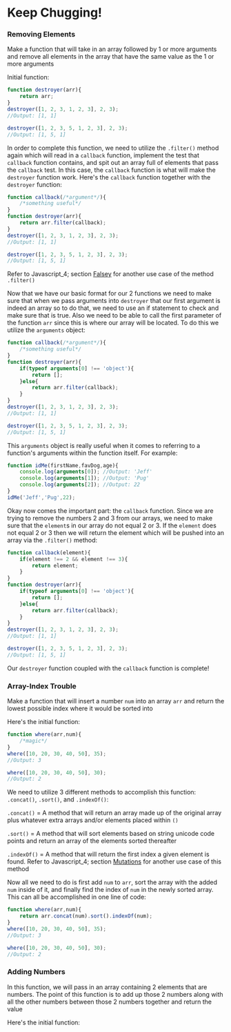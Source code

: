 # Keep Chugging!

### Removing Elements
Make a function that will take in an array followed by 1 or more arguments and remove all elements in the array that have the same value as the 1 or more arguments

Initial function:

```Javascript
function destroyer(arr){
	return arr;
}
destroyer([1, 2, 3, 1, 2, 3], 2, 3);
//Output: [1, 1]

destroyer([1, 2, 3, 5, 1, 2, 3], 2, 3);
//Output: [1, 5, 1]
```

In order to complete this function, we need to utilize the `.filter()` method again which will read in a `callback` function, implement the test that `callback` function contains, and spit out an array full of elements that pass the `callback` test. In this case, the `callback` function is what will make the `destroyer` function work. Here's the `callback` function together with the `destroyer` function:

```Javascript
function callback(/*argument*/){
	/*something useful*/
}
function destroyer(arr){
	return arr.filter(callback);
}
destroyer([1, 2, 3, 1, 2, 3], 2, 3);
//Output: [1, 1]

destroyer([1, 2, 3, 5, 1, 2, 3], 2, 3);
//Output: [1, 5, 1]
```

Refer to Javascript_4; section [Falsey](https://github.com/jberry93/Notebook/blob/master/Notes/Javascript/Javascript_4.md) for another use case of the method `.filter()`

Now that we have our basic format for our 2 functions we need to make sure that when we pass arguments into `destroyer` that our first argument is indeed an array so to do that, we need to use an if statement to check and make sure that is true. Also we need to be able to call the first parameter of the function `arr` since this is where our array will be located. To do this we utilize the `arguments` object:

```Javascript
function callback(/*argument*/){
	/*something useful*/
}
function destroyer(arr){
	if(typeof arguments[0] !== 'object'){
		return [];
	}else{
		return arr.filter(callback);
	}
}
destroyer([1, 2, 3, 1, 2, 3], 2, 3);
//Output: [1, 1]

destroyer([1, 2, 3, 5, 1, 2, 3], 2, 3);
//Output: [1, 5, 1]
```

This `arguments` object is really useful when it comes to referring to a function's arguments within the function itself. For example:

```Javascript
function idMe(firstName,favDog,age){
	console.log(arguments[0]); //Output: 'Jeff'
	console.log(arguments[1]); //Output: 'Pug'
	console.log(arguments[2]); //Output: 22
}
idMe('Jeff','Pug',22);
```

Okay now comes the important part: the `callback` function. Since we are trying to remove the numbers 2 and 3 from our arrays, we need to make sure that the `element`s in our array do not equal 2 or 3. If the `element` does not equal 2 or 3 then we will return the element which will be pushed into an array via the `.filter()` method:

```Javascript
function callback(element){
	if(element !== 2 && element !== 3){
		return element;
	}
}
function destroyer(arr){
	if(typeof arguments[0] !== 'object'){
		return [];
	}else{
		return arr.filter(callback);
	}
}
destroyer([1, 2, 3, 1, 2, 3], 2, 3);
//Output: [1, 1]

destroyer([1, 2, 3, 5, 1, 2, 3], 2, 3);
//Output: [1, 5, 1]
```

Our `destroyer` function coupled with the `callback` function is complete!

### Array-Index Trouble
Make a function that will insert a number `num` into an array `arr` and return the lowest possible index where it would be sorted into

Here's the initial function:

```Javascript
function where(arr,num){
	/*magic*/
}
where([10, 20, 30, 40, 50], 35);
//Output: 3

where([10, 20, 30, 40, 50], 30);
//Output: 2
```

We need to utilize 3 different methods to accomplish this function: `.concat()`, `.sort()`, and `.indexOf()`:

`.concat()` = A method that will return an array made up of the original array plus whatever extra arrays and/or elements placed within `()`

`.sort()` = A method that will sort elements based on string unicode code points and return an array of the elements sorted thereafter

`.indexOf()` = A method that will return the first index a given element is found. Refer to Javascript_4; section [Mutations](https://github.com/jberry93/Notebook/blob/master/Notes/Javascript/Javascript_4.md) for another use case of this method

Now all we need to do is first add `num` to `arr`, sort the array with the added `num` inside of it, and finally find the index of `num` in the newly sorted array. This can all be accomplished in one line of code:

```Javascript
function where(arr,num){
	return arr.concat(num).sort().indexOf(num);
}
where([10, 20, 30, 40, 50], 35);
//Output: 3

where([10, 20, 30, 40, 50], 30);
//Output: 2
```

### Adding Numbers
In this function, we will pass in an array containing 2 elements that are numbers. The point of this function is to add up those 2 numbers along with all the other numbers between those 2 numbers together and return the value

Here's the initial function:
